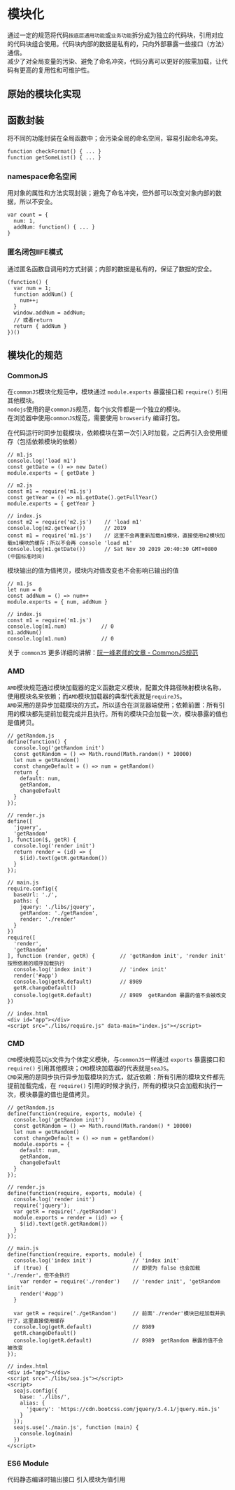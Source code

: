 # 模块化
  通过一定的规范将代码`按底层通用功能`或`业务功能`拆分成为独立的代码块，引用对应的代码块组合使用。代码块内部的数据是私有的，只向外部暴露一些接口（方法）通信。  
  减少了对全局变量的污染、避免了命名冲突，代码分离可以更好的按需加载，让代码有更高的复用性和可维护性。

  ## 原始的模块化实现  
  ## 函数封装
  将不同的功能封装在全局函数中；会污染全局的命名空间，容易引起命名冲突。
  ```
  function checkFormat() { ... }
  function getSomeList() { ... }
  ```
  ### namespace命名空间
  用对象的属性和方法实现封装；避免了命名冲突，但外部可以改变对象内部的数据，所以不安全。
  ```
  var count = {
    num: 1,
    addNum: function() { ... }
  }
  ```
  ### 匿名闭包IIFE模式
  通过匿名函数自调用的方式封装；内部的数据是私有的，保证了数据的安全。
  ```
  (function() {
    var num = 1;
    function addNum() {
      num++;
    }
    window.addNum = addNum;
    // 或者return
    return { addNum }
  })()
  ```
  
  ## 模块化的规范

  ### CommonJS
  在`commonJS`模块化规范中，模块通过 `module.exports` 暴露接口和 `require()` 引用其他模块。  
  `nodejs`使用的是`commonJS`规范，每个js文件都是一个独立的模块。  
  在浏览器中使用`commonJS`规范，需要使用 `browserify` 编译打包。  

  在代码运行时同步加载模块，依赖模块在第一次引入时加载，之后再引入会使用缓存（包括依赖模块的依赖）
  ```
  // m1.js
  console.log('load m1')
  const getDate = () => new Date()
  module.exports = { getDate }

  // m2.js
  const m1 = require('m1.js')
  const getYear = () => m1.getDate().getFullYear()
  module.exports = { getYear }

  // index.js
  const m2 = require('m2.js')    // 'load m1'
  console.log(m2.getYear())      // 2019
  const m1 = require('m1.js')    // 这里不会再重新加载m1模块，直接使用m2模块加载m1模块的缓存；所以不会再 console 'load m1'
  console.log(m1.getDate())      // Sat Nov 30 2019 20:40:30 GMT+0800 (中国标准时间)

  ```
  模块输出的值为值拷贝，模块内对值改变也不会影响已输出的值
  ```
  // m1.js
  let num = 0
  const addNum = () => num++
  module.exports = { num, addNum }

  // index.js
  const m1 = require('m1.js')
  console.log(m1.num)           // 0
  m1.addNum()
  console.log(m1.num)           // 0
  ```
  关于 `commonJS` 更多详细的讲解：[阮一峰老师的文章 - CommonJS规范](http://javascript.ruanyifeng.com/nodejs/module.html)  

  ### AMD
  `AMD`模块规范通过模块加载器的定义函数定义模块，配置文件路径映射模块名称，使用模块名来依赖；而`AMD`模块加载器的典型代表就是`requireJS`。  
  `AMD`采用的是异步加载模块的方式，所以适合在浏览器端使用；依赖前置：所有引用的模块都先提前加载完成并且执行。所有的模块只会加载一次，模块暴露的值也是值拷贝。
  ```
  // getRandom.js
  define(function() {
    console.log('getRandom init')
    const getRandom = () => Math.round(Math.random() * 10000)
    let num = getRandom()
    const changeDefault = () => num = getRandom()
    return {
      default: num,
      getRandom,
      changeDefault
    }
  });

  // render.js
  define([
    'jquery',
    'getRandom'
  ], function($, getR) {
    console.log('render init')
    return render = (id) => {
      $(id).text(getR.getRandom())
    }
  });

  // main.js
  require.config({
    baseUrl: './',
    paths: {
      jquery: './libs/jquery',
      getRandom: './getRandom',
      render: './render'
    }
  })
  require([
    'render',
    'getRandom'
  ], function (render, getR) {        // 'getRandom init', 'render init'  按照依赖的顺序加载执行
    console.log('index init')         // 'index init'
    render('#app')
    console.log(getR.default)         // 8989
    getR.changeDefault()
    console.log(getR.default)         // 8989  getRandom 暴露的值不会被改变
  })

  // index.html
  <div id="app"></div>
  <script src="./libs/require.js" data-main="index.js"></script>
  ```

  ### CMD
  `CMD`模块规范以js文件为个体定义模块，与`commonJS`一样通过 `exports` 暴露接口和 `require()` 引用其他模块；`CMD`模块加载器的代表就是`seaJS`。  
  `CMD`采用的是同步执行异步加载模块的方式，就近依赖：所有引用的模块文件都先提前加载完成，在 `require()` 引用的时候才执行，所有的模块只会加载和执行一次，模块暴露的值也是值拷贝。  
  ```
  // getRandom.js
  define(function(require, exports, module) {
    console.log('getRandom init')
    const getRandom = () => Math.round(Math.random() * 10000)
    let num = getRandom()
    const changeDefault = () => num = getRandom()
    module.exports = {
      default: num,
      getRandom,
      changeDefault
    }
  });

  // render.js
  define(function(require, exports, module) {
    console.log('render init')
    require('jquery');
    var getR = require('./getRandom')
    module.exports = render = (id) => {
      $(id).text(getR.getRandom())
    }  
  });

  // main.js
  define(function(require, exports, module) {
    console.log('index init')             // 'index init'
    if (true) {                           // 即使为 false 也会加载 './render'，但不会执行
      var render = require('./render')    // 'render init', 'getRandom init'
      render('#app')
    }

    var getR = require('./getRandom')     // 前面'./render'模块已经加载并执行了，这里直接使用缓存
    console.log(getR.default)             // 8989
    getR.changeDefault()
    console.log(getR.default)             // 8989  getRandom 暴露的值不会被改变
  });

  // index.html
  <div id="app"></div>
  <script src="./libs/sea.js"></script>
  <script>
    seajs.config({
      base: './libs/',
      alias: {
        'jquery': 'https://cdn.bootcss.com/jquery/3.4.1/jquery.min.js'
      }
    });
    seajs.use('./main.js', function (main) {
      console.log(main)
    })
  </script>
  ```
 

  ### ES6 Module
  代码静态编译时输出接口
  引入模块为值引用